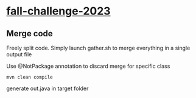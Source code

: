 # [fall-challenge-2023](https://www.codingame.com/contests/fall-challenge-2023)

## Merge code

Freely split code. Simply launch gather.sh to merge everything in a single output file

Use @NotPackage annotation to discard merge for specific class

```shell
mvn clean compile
```

generate out.java in target folder